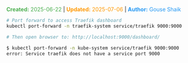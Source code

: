 <span style="color:#4caf50;"><b>Created:</b> 2025-06-22</span> | <span style="color:#ff9800;"><b>Updated:</b> 2025-07-06</span> | <span style="color:#2196f3;"><b>Author:</b> Gouse Shaik</span>
```bash
# Port forward to access Traefik dashboard
kubectl port-forward -n traefik-system service/traefik 9000:9000

# Then open browser to: http://localhost:9000/dashboard/

$ kubectl port-forward -n kube-system service/traefik 9000:9000
error: Service traefik does not have a service port 9000
```